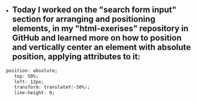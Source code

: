 - ## Today I worked on the "search form input" section for arranging and positioning elements, in my "html-exerises" repository in GitHub and learned more on how to position and vertically center an element with absolute position, applying attributes to it:
```` css
 position: absolute;
    top: 50%;
    left: 12px;
    transform: translateY(-50%);
    line-height: 0;
````